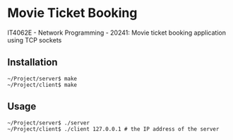 # Movie Ticket Booking

IT4062E - Network Programming - 20241: Movie ticket booking application using TCP sockets

## Installation

```
~/Project/server$ make
~/Project/client$ make
```

## Usage

```
~/Project/server$ ./server
~/Project/client$ ./client 127.0.0.1 # the IP address of the server
```
